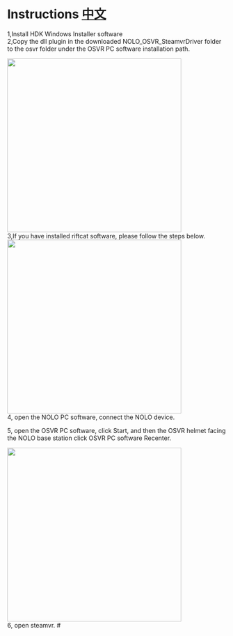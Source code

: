 # Instructions  [中文](https://github.com/NOLOVR/NOLO-Others/blob/master/NOLO_OSVR_SteamvrDriver/README_CN.md)
1,Install HDK Windows Installer software  
2,Copy the dll plugin in the downloaded NOLO_OSVR_SteamvrDriver folder to the osvr folder under the OSVR PC software installation path.  
<div><img width=400 heigh=200 src="https://github.com/NOLOVR/NOLO-Others/blob/master/Windows-SDK-Others/picture/15.jpg"/></div>
3,If you have installed riftcat software, please follow the steps below.
<div><img width=400 heigh=200 src="https://github.com/NOLOVR/NOLO-Others/blob/master/Windows-SDK-Others/picture/14.jpg"/></div>
4, open the NOLO PC software, connect the NOLO device.

5, open the OSVR PC software, click Start, and then the OSVR helmet facing the NOLO base station click OSVR PC software Recenter.
<div><img width=400 heigh=200 src="https://github.com/NOLOVR/NOLO-Others/blob/master/Windows-SDK-Others/picture/16.jpg"/></div>  
6, open steamvr.
#